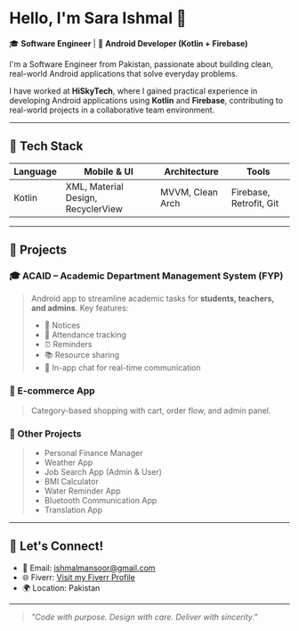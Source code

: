 # Hello, I'm Sara Ishmal 👋

🎓 **Software Engineer**  |  📱 **Android Developer (Kotlin + Firebase)**

I'm a Software Engineer from Pakistan, passionate about building clean, real-world Android applications that solve everyday problems.

I have worked at **HiSkyTech**, where I gained practical experience in developing Android applications using **Kotlin** and **Firebase**, contributing to real-world projects in a collaborative team environment.

---

## 🔧 Tech Stack

| **Language**   | **Mobile & UI**                    | **Architecture**  | **Tools**                        |
| -------------- | ----------------------------------- | ----------------- | -------------------------------- |
| Kotlin         | XML, Material Design, RecyclerView  | MVVM, Clean Arch  | Firebase, Retrofit, Git          |

---

## 📂 Projects

### 🎓 ACAID – Academic Department Management System (FYP)
> Android app to streamline academic tasks for **students, teachers, and admins**. Key features:
> - 📢 Notices
> - 📅 Attendance tracking
> - ⏰ Reminders
> - 📚 Resource sharing
> - 💬 In-app chat for real-time communication

### 🛒 E-commerce App
> Category-based shopping with cart, order flow, and admin panel.

### 📱 Other Projects
> - Personal Finance Manager  
> - Weather App  
> - Job Search App (Admin & User)  
> - BMI Calculator  
> - Water Reminder App  
> - Bluetooth Communication App  
> - Translation App

---

## 📢 Let's Connect!

- 📧 Email: [ishmalmansoor@gmail.com](mailto:ishmalmansoor@gmail.com)
- 🌐 Fiverr: [Visit my Fiverr Profile](https://www.fiverr.com/ishmalmansoor)
- 🌍 Location: Pakistan

---

> *"Code with purpose. Design with care. Deliver with sincerity."*
